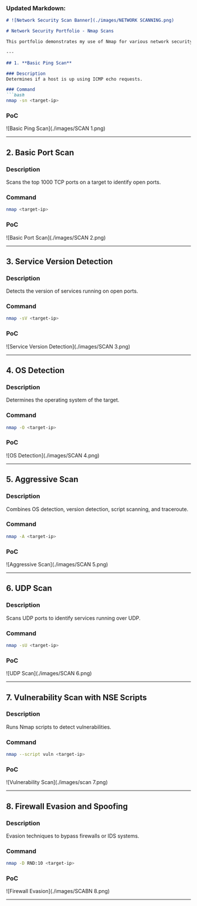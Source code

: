 ### Updated Markdown:
```markdown
# ![Network Security Scan Banner](./images/NETWORK SCANNING.png)

# Network Security Portfolio - Nmap Scans

This portfolio demonstrates my use of Nmap for various network security scans, from basic to advanced. Each scan includes a proof of concept (PoC) using screenshots of my real-world scans.

---

## 1. **Basic Ping Scan**

### Description
Determines if a host is up using ICMP echo requests.

### Command
```bash
nmap -sn <target-ip>
```

### PoC
![Basic Ping Scan](./images/SCAN 1.png)

---

## 2. **Basic Port Scan**

### Description
Scans the top 1000 TCP ports on a target to identify open ports.

### Command
```bash
nmap <target-ip>
```

### PoC
![Basic Port Scan](./images/SCAN 2.png)

---

## 3. **Service Version Detection**

### Description
Detects the version of services running on open ports.

### Command
```bash
nmap -sV <target-ip>
```

### PoC
![Service Version Detection](./images/SCAN 3.png)

---

## 4. **OS Detection**

### Description
Determines the operating system of the target.

### Command
```bash
nmap -O <target-ip>
```

### PoC
![OS Detection](./images/SCAN 4.png)

---

## 5. **Aggressive Scan**

### Description
Combines OS detection, version detection, script scanning, and traceroute.

### Command
```bash
nmap -A <target-ip>
```

### PoC
![Aggressive Scan](./images/SCAN 5.png)

---

## 6. **UDP Scan**

### Description
Scans UDP ports to identify services running over UDP.

### Command
```bash
nmap -sU <target-ip>
```

### PoC
![UDP Scan](./images/SCAN 6.png)

---

## 7. **Vulnerability Scan with NSE Scripts**

### Description
Runs Nmap scripts to detect vulnerabilities.

### Command
```bash
nmap --script vuln <target-ip>
```

### PoC
![Vulnerability Scan](./images/scan 7.png)

---

## 8. **Firewall Evasion and Spoofing**

### Description
Evasion techniques to bypass firewalls or IDS systems.

### Command
```bash
nmap -D RND:10 <target-ip>
```

### PoC
![Firewall Evasion](./images/SCABN 8.png)

---